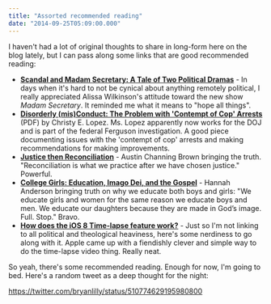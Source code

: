 ```yaml
---
title: "Assorted recommended reading"
date: "2014-09-25T05:09:00.000"
---
```


I haven't had a lot of original thoughts to share in long-form here on the blog lately, but I can pass along some links that are good recommended reading:

- [**Scandal and Madam Secretary: A Tale of Two Political Dramas**](http://www.christianitytoday.com/ct/2014/september-web-only/tale-of-two-political-dramas.html) - In days when it's hard to not be cynical about anything remotely political, I really appreciated Alissa Wilkinson's attitude toward the new show _Madam Secretary_. It reminded me what it means to "hope all things".
- [**Disorderly (mis)Conduct: The Problem with 'Contempt of Cop' Arrests**](https://www.acslaw.org/sites/default/files/Lopez_Contempt_of_Cop.pdf) (PDF) by Christy E. Lopez. Ms. Lopez apparently now works for the DOJ and is part of the federal Ferguson investigation. A good piece documenting issues with the 'contempt of cop' arrests and making recommendations for making improvements.
- [**Justice then Reconciliation**](http://austinchanning.com/blog/2014/9/justice-then-reconciliation) - Austin Channing Brown bringing the truth. "Reconciliation is what we practice after we have chosen justice." Powerful.
- [**College Girls: Education, Imago Dei, and the Gospel**](http://www.sometimesalight.com/1/post/2014/09/college-girls-education-imago-dei-gospel.html) - Hannah Anderson bringing truth on why we educate both boys and girls: "We educate girls and women for the same reason we educate boys and men. We educate our daughters because they are made in God’s image. Full. Stop." Bravo.
- [**How does the iOS 8 Time-lapse feature work?**](http://www.studioneat.com/blogs/main/15467765-how-does-the-ios-8-time-lapse-feature-work) - Just so I'm not linking to all political and theological heaviness, here's some nerdiness to go along with it. Apple came up with a fiendishly clever and simple way to do the time-lapse video thing. Really neat.

So yeah, there's some recommended reading. Enough for now, I'm going to bed. Here's a random tweet as a deep thought for the night:

https://twitter.com/bryanlilly/status/510774629195980800
